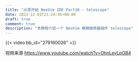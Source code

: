 ```yaml
---
title: "从零开始 NeoVim IDE Part10 - telescope"
date: 2023-12-01T21:24:45+08:00
draft: true
comment: true
description: "本教程介绍一个 NeoVim 模糊搜索器插件 telescope"
---
```


{{< video bb_id="279160026" >}}

视频来源 https://www.youtube.com/watch?v=OhnLevLpGB4

